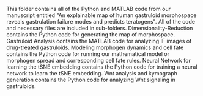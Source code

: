 This folder contains all of the Python and MATLAB code from our manuscript entitled "An explainable map of human gastruloid morphospace reveals gastrulation failure modes and predicts teratogens".
All of the code and necessary files are included in sub-folders.
Dimensionality-Reduction contains the Python code for generating the map of morphospace.
Gastruloid Analysis contains the MATLAB code for analyzing IF images of drug-treated gastruloids.
Modeling morphogen dynamics and cell fate contains the Python code for running our mathematical model or morphogen spread and corresponding cell fate rules.
Neural Network for learning the tSNE embedding contains the Python code for training a neural network to learn the tSNE embedding.
Wnt analysis and kymograph generation contains the Python code for analyzing Wnt signaling in gastruloids.
